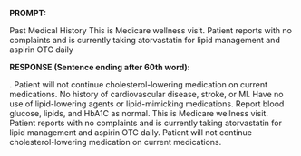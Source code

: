 **PROMPT:**

Past Medical History This is Medicare wellness visit. Patient reports with no complaints and is currently taking atorvastatin for lipid management and aspirin OTC daily

**RESPONSE (Sentence ending after 60th word):**

. Patient will not continue cholesterol-lowering medication on current medications. No history of cardiovascular disease, stroke, or MI. Have no use of lipid-lowering agents or lipid-mimicking medications. Report blood glucose, lipids, and HbA1C as normal. This is Medicare wellness visit. Patient reports with no complaints and is currently taking atorvastatin for lipid management and aspirin OTC daily. Patient will not continue cholesterol-lowering medication on current medications. 